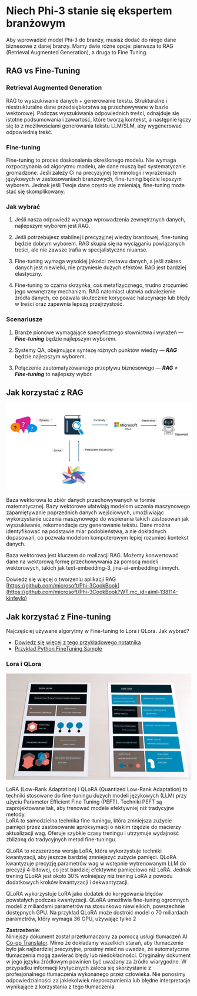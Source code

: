 <!--
CO_OP_TRANSLATOR_METADATA:
{
  "original_hash": "743d7e9cb9c4e8ea642d77bee657a7fa",
  "translation_date": "2025-05-09T22:26:25+00:00",
  "source_file": "md/03.FineTuning/LetPhi3gotoIndustriy.md",
  "language_code": "pl"
}
-->
# **Niech Phi-3 stanie się ekspertem branżowym**

Aby wprowadzić model Phi-3 do branży, musisz dodać do niego dane biznesowe z danej branży. Mamy dwie różne opcje: pierwsza to RAG (Retrieval Augmented Generation), a druga to Fine Tuning.

## **RAG vs Fine-Tuning**

### **Retrieval Augmented Generation**

RAG to wyszukiwanie danych + generowanie tekstu. Strukturalne i niestrukturalne dane przedsiębiorstwa są przechowywane w bazie wektorowej. Podczas wyszukiwania odpowiednich treści, odnajduje się istotne podsumowania i zawartość, które tworzą kontekst, a następnie łączy się to z możliwościami generowania tekstu LLM/SLM, aby wygenerować odpowiednią treść.

### **Fine-tuning**

Fine-tuning to proces doskonalenia określonego modelu. Nie wymaga rozpoczynania od algorytmu modelu, ale dane muszą być systematycznie gromadzone. Jeśli zależy Ci na precyzyjnej terminologii i wyrażeniach językowych w zastosowaniach branżowych, fine-tuning będzie lepszym wyborem. Jednak jeśli Twoje dane często się zmieniają, fine-tuning może stać się skomplikowany.

### **Jak wybrać**

1. Jeśli nasza odpowiedź wymaga wprowadzenia zewnętrznych danych, najlepszym wyborem jest RAG.

2. Jeśli potrzebujesz stabilnej i precyzyjnej wiedzy branżowej, fine-tuning będzie dobrym wyborem. RAG skupia się na wyciąganiu powiązanych treści, ale nie zawsze trafia w specjalistyczne niuanse.

3. Fine-tuning wymaga wysokiej jakości zestawu danych, a jeśli zakres danych jest niewielki, nie przyniesie dużych efektów. RAG jest bardziej elastyczny.

4. Fine-tuning to czarna skrzynka, coś metafizycznego, trudno zrozumieć jego wewnętrzny mechanizm. RAG natomiast ułatwia odnalezienie źródła danych, co pozwala skutecznie korygować halucynacje lub błędy w treści oraz zapewnia lepszą przejrzystość.

### **Scenariusze**

1. Branże pionowe wymagające specyficznego słownictwa i wyrażeń — ***Fine-tuning*** będzie najlepszym wyborem.

2. Systemy QA, obejmujące syntezę różnych punktów wiedzy — ***RAG*** będzie najlepszym wyborem.

3. Połączenie zautomatyzowanego przepływu biznesowego — ***RAG + Fine-tuning*** to najlepszy wybór.

## **Jak korzystać z RAG**

![rag](../../../../translated_images/rag.36e7cb856f120334d577fde60c6a5d7c5eecae255dac387669303d30b4b3efa4.pl.png)

Baza wektorowa to zbiór danych przechowywanych w formie matematycznej. Bazy wektorowe ułatwiają modelom uczenia maszynowego zapamiętywanie poprzednich danych wejściowych, umożliwiając wykorzystanie uczenia maszynowego do wspierania takich zastosowań jak wyszukiwanie, rekomendacje czy generowanie tekstu. Dane można identyfikować na podstawie miar podobieństwa, a nie dokładnych dopasowań, co pozwala modelom komputerowym lepiej rozumieć kontekst danych.

Baza wektorowa jest kluczem do realizacji RAG. Możemy konwertować dane na wektorową formę przechowywania za pomocą modeli wektorowych, takich jak text-embedding-3, jina-ai-embedding i innych.

Dowiedz się więcej o tworzeniu aplikacji RAG [https://github.com/microsoft/Phi-3CookBook](https://github.com/microsoft/Phi-3CookBook?WT.mc_id=aiml-138114-kinfeylo)

## **Jak korzystać z Fine-tuning**

Najczęściej używane algorytmy w Fine-tuning to Lora i QLora. Jak wybrać?
- [Dowiedz się więcej z tego przykładowego notatnika](../../../../code/04.Finetuning/Phi_3_Inference_Finetuning.ipynb)
- [Przykład Python FineTuning Sample](../../../../code/04.Finetuning/FineTrainingScript.py)

### **Lora i QLora**

![lora](../../../../translated_images/qlora.6aeba71122bc0c8d56ccf0bc36b861304939fee087f43c1fc6cc5c9cb8764725.pl.png)

LoRA (Low-Rank Adaptation) i QLoRA (Quantized Low-Rank Adaptation) to techniki stosowane do fine-tuningu dużych modeli językowych (LLM) przy użyciu Parameter Efficient Fine Tuning (PEFT). Techniki PEFT są zaprojektowane tak, aby trenować modele efektywniej niż tradycyjne metody.  
LoRA to samodzielna technika fine-tuningu, która zmniejsza zużycie pamięci przez zastosowanie aproksymacji o niskim rzędzie do macierzy aktualizacji wag. Oferuje szybkie czasy treningu i utrzymuje wydajność zbliżoną do tradycyjnych metod fine-tuningu.

QLoRA to rozszerzona wersja LoRA, która wykorzystuje techniki kwantyzacji, aby jeszcze bardziej zmniejszyć zużycie pamięci. QLoRA kwantyzuje precyzję parametrów wag w wstępnie wytrenowanym LLM do precyzji 4-bitowej, co jest bardziej efektywne pamięciowo niż LoRA. Jednak trening QLoRA jest około 30% wolniejszy niż trening LoRA z powodu dodatkowych kroków kwantyzacji i dekwantyzacji.

QLoRA wykorzystuje LoRA jako dodatek do korygowania błędów powstałych podczas kwantyzacji. QLoRA umożliwia fine-tuning ogromnych modeli z miliardami parametrów na stosunkowo niewielkich, powszechnie dostępnych GPU. Na przykład QLoRA może dostroić model o 70 miliardach parametrów, który wymaga 36 GPU, używając tylko 2

**Zastrzeżenie**:  
Niniejszy dokument został przetłumaczony za pomocą usługi tłumaczeń AI [Co-op Translator](https://github.com/Azure/co-op-translator). Mimo że dokładamy wszelkich starań, aby tłumaczenie było jak najbardziej precyzyjne, prosimy mieć na uwadze, że automatyczne tłumaczenia mogą zawierać błędy lub niedokładności. Oryginalny dokument w jego języku źródłowym powinien być uważany za źródło wiarygodne. W przypadku informacji krytycznych zaleca się skorzystanie z profesjonalnego tłumaczenia wykonanego przez człowieka. Nie ponosimy odpowiedzialności za jakiekolwiek nieporozumienia lub błędne interpretacje wynikające z korzystania z tego tłumaczenia.